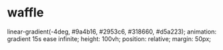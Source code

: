 # waffle
linear-gradient(-4deg, #9a4b16, #2953c6, #318660, #d5a223);
animation: gradient 15s ease infinite;
    height: 100vh;
    position: relative;
    margin: 50px;
    